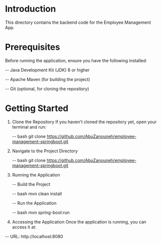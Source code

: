 # Introduction
This directory contains the backend code for the Employee Management App.

# Prerequisites
Before running the application, ensure you have the following installed:

-- Java Development Kit (JDK) 8 or higher

-- Apache Maven (for building the project)

-- Git (optional, for cloning the repository)

# Getting Started
1. Clone the Repository
   If you haven't cloned the repository yet, open your terminal and run:
   
   -- bash
    git clone https://github.com/AbuZanouneh/employee-management-springboot.git


2. Navigate to the Project Directory

   -- bash
    git clone https://github.com/AbuZanouneh/employee-management-springboot.git

3. Running the Application

   -- Build the Project
   
    -- bash
       mvn clean install

   -- Run the Application

    -- bash
       mvn spring-boot:run

4. Accessing the Application
   Once the application is running, you can access it at:

-- URL: http://localhost:8080







